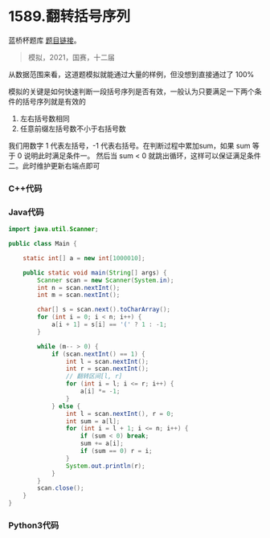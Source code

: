 # 1589.翻转括号序列

蓝桥杯题库 [题目链接](https://www.lanqiao.cn/problems/1589/learning/)。

> 模拟，2021，国赛，十二届

从数据范围来看，这道题模拟就能通过大量的样例，但没想到直接通过了 100% 

模拟的关键是如何快速判断一段括号序列是否有效，一般认为只要满足一下两个条件的括号序列就是有效的

1. 左右括号数相同
2. 任意前缀左括号数不小于右括号数

我们用数字 1 代表左括号，-1 代表右括号。在判断过程中累加sum，如果 sum 等于 0 说明此时满足条件一。
然后当 sum < 0 就跳出循环，这样可以保证满足条件二。此时维护更新右端点即可

### C++代码

### Java代码

```Java
import java.util.Scanner;

public class Main {

    static int[] a = new int[1000010];

    public static void main(String[] args) {
        Scanner scan = new Scanner(System.in);
        int n = scan.nextInt();
        int m = scan.nextInt();

        char[] s = scan.next().toCharArray();
        for (int i = 0; i < n; i++) {
            a[i + 1] = s[i] == '(' ? 1 : -1;
        }

        while (m-- > 0) {
            if (scan.nextInt() == 1) {
                int l = scan.nextInt();
                int r = scan.nextInt();
                // 翻转区间[l, r]
                for (int i = l; i <= r; i++) {
                    a[i] *= -1;
                }
            } else {
                int l = scan.nextInt(), r = 0;
                int sum = a[l];
                for (int i = l + 1; i <= n; i++) {
                    if (sum < 0) break;
                    sum += a[i];
                    if (sum == 0) r = i;
                }
                System.out.println(r);
            }
        }
        scan.close();
    }
}
```

### Python3代码